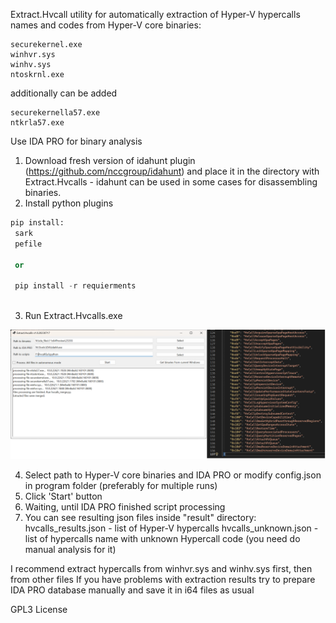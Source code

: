 Extract.Hvcall utility for automatically extraction of Hyper-V hypercalls names and codes from Hyper-V core binaries:

	securekernel.exe
	winhvr.sys
	winhv.sys
	ntoskrnl.exe
	
additionally can be added
 
	securekernella57.exe
	ntkrla57.exe

Use IDA PRO for binary analysis

1. Download fresh version of idahunt plugin (https://github.com/nccgroup/idahunt) and place it in the directory with Extract.Hvcalls - idahunt can be used in some cases for disassembling binaries.
2. Install python plugins

```python
pip install:
 sark
 pefile
 
 or
 
 pip install -r requierments
 
```

3. Run Extract.Hvcalls.exe

![](./images/image001.png)

4. Select path to Hyper-V core binaries and IDA PRO or modify config.json in program folder (preferably for multiple runs)
5. Click 'Start' button 
6. Waiting, until IDA PRO finished script processing
7. You can see resulting json files inside "result" directory:
	hvcalls_results.json - list of Hyper-V hypercalls
	hvcalls_unknown.json - list of hypercalls name with unknown Hypercall code (you need do manual analysis for it)
	
I recommend extract hypercalls from winhvr.sys and winhv.sys first, then from other files
If you have problems with extraction results try to prepare IDA PRO database manually and save it in i64 files as usual

GPL3 License
